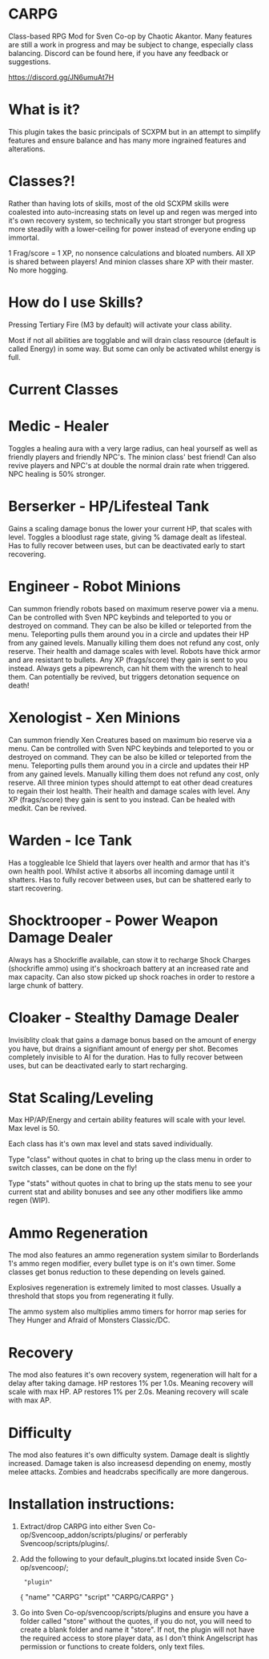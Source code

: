 # CARPG
 Class-based RPG Mod for Sven Co-op by Chaotic Akantor. Many features are still a work in progress and may be subject to change, especially class balancing. Discord can be found here, if you have any feedback or suggestions.

 https://discord.gg/JN6umuAt7H

# What is it?
 This plugin takes the basic principals of SCXPM but in an attempt to simplify features and ensure balance and has many more ingrained features and alterations.

# Classes?!
Rather than having lots of skills, most of the old SCXPM skills were coalested into auto-increasing stats on level up and regen was merged into it's own recovery system, so technically you start stronger but progress more steadily with a lower-ceiling for power instead of everyone ending up immortal.

1 Frag/score = 1 XP, no nonsence calculations and bloated numbers.
All XP is shared between players! And minion classes share XP with their master. No more hogging.

# How do I use Skills?
 Pressing Tertiary Fire (M3 by default) will activate your class ability. 
 
 Most if not all abilities are togglable and will drain class resource (default is called Energy) in some way. But some can only be activated whilst energy is full.

# Current Classes
# Medic - Healer
Toggles a healing aura with a very large radius, can heal yourself as well as friendly players and friendly NPC's. The minion class' best friend!
Can also revive players and NPC's at double the normal drain rate when triggered.
NPC healing is 50% stronger.

# Berserker - HP/Lifesteal Tank
Gains a scaling damage bonus the lower your current HP, that scales with level.
Toggles a bloodlust rage state, giving % damage dealt as lifesteal.
Has to fully recover between uses, but can be deactivated early to start recovering.

# Engineer - Robot Minions
Can summon friendly robots based on maximum reserve power via a menu.
Can be controlled with Sven NPC keybinds and teleported to you or destroyed on command. 
They can be also be killed or teleported from the menu. 
Teleporting pulls them around you in a circle and updates their HP from any gained levels. 
Manually killing them does not refund any cost, only reserve. 
Their health and damage scales with level. Robots have thick armor and are resistant to bullets.
Any XP (frags/score) they gain is sent to you instead.
Always gets a pipewrench, can hit them with the wrench to heal them. Can potentially be revived, but triggers detonation sequence on death!

# Xenologist - Xen Minions
Can summon friendly Xen Creatures based on maximum bio reserve via a menu. 
Can be controlled with Sven NPC keybinds and teleported to you or destroyed on command. 
They can be also be killed or teleported from the menu. 
Teleporting pulls them around you in a circle and updates their HP from any gained levels. 
Manually killing them does not refund any cost, only reserve.
All three minion types should attempt to eat other dead creatures to regain their lost health.
Their health and damage scales with level.
Any XP (frags/score) they gain is sent to you instead.
Can be healed with medkit. Can be revived.

# Warden - Ice Tank
Has a toggleable Ice Shield that layers over health and armor that has it's own health pool. 
Whilst active it absorbs all incoming damage until it shatters. 
Has to fully recover between uses, but can be shattered early to start recovering.

# Shocktrooper - Power Weapon Damage Dealer
Always has a Shockrifle available, can stow it to recharge Shock Charges (shockrifle ammo) using it's shockroach battery at an increased rate and max capacity. Can also stow picked up shock roaches in order to restore a large chunk of battery.

# Cloaker - Stealthy Damage Dealer 
Invisiblity cloak that gains a damage bonus based on the amount of energy you have, but drains a signifiant amount of energy per shot. 
Becomes completely invisible to AI for the duration.
Has to fully recover between uses, but can be deactivated early to start recharging.

# Stat Scaling/Leveling
 Max HP/AP/Energy and certain ability features will scale with your level. Max level is 50.

 Each class has it's own max level and stats saved individually.

 Type "class" without quotes in chat to bring up the class menu in order to switch classes, can be done on the fly!

 Type "stats" without quotes in chat to bring up the stats menu to see your current stat and ability bonuses and see any other modifiers like ammo regen (WIP).

# Ammo Regeneration
 The mod also features an ammo regeneration system similar to Borderlands 1's ammo regen modifier, every bullet type is on it's own timer. Some classes get bonus reduction to these depending on levels gained.

 Explosives regeneration is extremely limited to most classes. Usually a threshold that stops you from regenerating it fully.

 The ammo system also multiplies ammo timers for horror map series for They Hunger and Afraid of Monsters Classic/DC.

# Recovery
 The mod also features it's own recovery system, regeneration will halt for a delay after taking damage.
 HP restores 1% per 1.0s. Meaning recovery will scale with max HP.
 AP restores 1% per 2.0s. Meaning recovery will scale with max AP.

# Difficulty
 The mod also features it's own difficulty system. 
 Damage dealt is slightly increased.
 Damage taken is also increasesd depending on enemy, mostly melee attacks. 
 Zombies and headcrabs specifically are more dangerous.

# Installation instructions:

1. Extract/drop CARPG into either Sven Co-op/Svencoop_addon/scripts/plugins/ or perferably Svencoop/scripts/plugins/.

2. Add the following to your default_plugins.txt located inside Sven Co-op/svencoop/;

		"plugin"
 	{
        "name" "CARPG"
		"script" "CARPG/CARPG"
	}

3. Go into Sven Co-op/svencoop/scripts/plugins and ensure you have a folder called "store" without the quotes, if you do not, you will need to create a blank folder and name it "store". If not, the plugin will not have the required access to store player data, as I don't think Angelscript has permission or functions to create folders, only text files.
